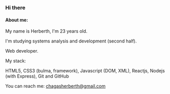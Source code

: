 ### Hi there 

<h4> About me: </h4>
My name is Herberth, I'm 23 years old. 

I'm studying systems analysis and development (second half).

Web developer. 

My stack:

HTML5, CSS3 (bulma, framework), Javascript (DOM, XML), Reactjs, Nodejs (with Express), Git and GitHub

You can reach me: chagasherberth@gmail.com
 
